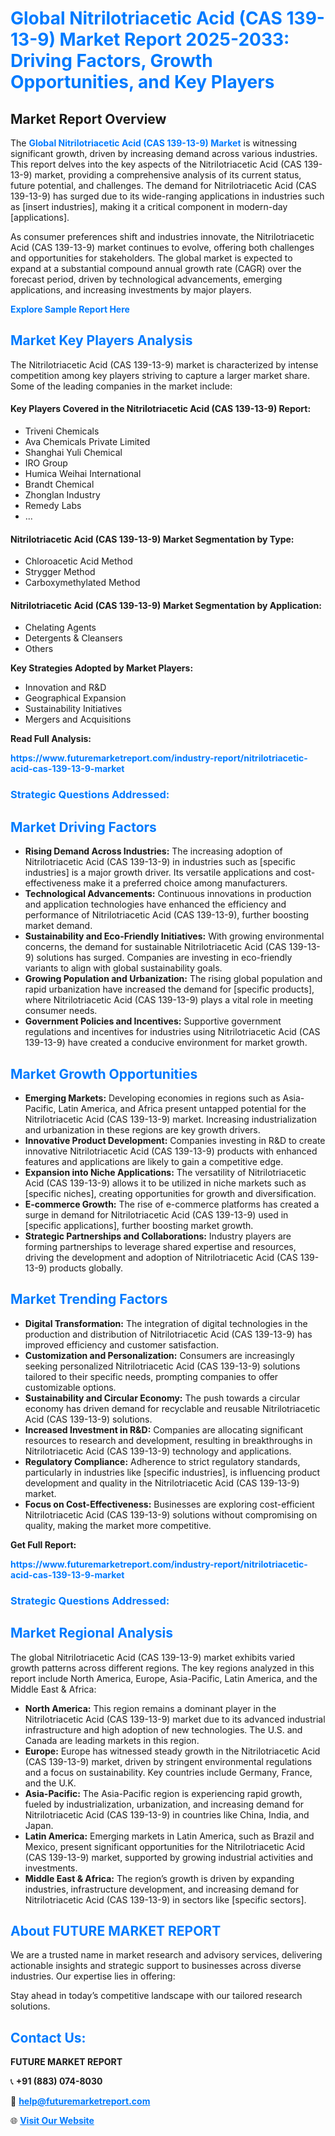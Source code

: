 <h1 style="color: #007BFF;">Global Nitrilotriacetic Acid (CAS 139-13-9) Market Report 2025-2033: Driving Factors, Growth Opportunities, and Key Players</h1>

<section id="overview">
<h2>Market Report Overview</h2>
<p>The <a href="https://www.futuremarketreport.com/industry-report/nitrilotriacetic-acid-cas-139-13-9-market" style="color: #007BFF; text-decoration: none;"><strong>Global Nitrilotriacetic Acid (CAS 139-13-9) Market</strong></a> is witnessing significant growth, driven by increasing demand across various industries. This report delves into the key aspects of the Nitrilotriacetic Acid (CAS 139-13-9) market, providing a comprehensive analysis of its current status, future potential, and challenges. The demand for Nitrilotriacetic Acid (CAS 139-13-9) has surged due to its wide-ranging applications in industries such as [insert industries], making it a critical component in modern-day [applications].</p>
<p>As consumer preferences shift and industries innovate, the Nitrilotriacetic Acid (CAS 139-13-9) market continues to evolve, offering both challenges and opportunities for stakeholders. The global market is expected to expand at a substantial compound annual growth rate (CAGR) over the forecast period, driven by technological advancements, emerging applications, and increasing investments by major players.</p>
</section>

<section id="overview">
<p><a href="https://www.futuremarketreport.com/request-sample/reportId=98177" style="color: #007BFF; text-decoration: none;"><strong>Explore Sample Report Here</strong></a></p>
</section>

<section id="key-players">
<h2 style="color: #007BFF;">Market Key Players Analysis</h2>
<p>The Nitrilotriacetic Acid (CAS 139-13-9) market is characterized by intense competition among key players striving to capture a larger market share. Some of the leading companies in the market include:</p>
<h4>Key Players Covered in the Nitrilotriacetic Acid (CAS 139-13-9) Report:</h4>
<ul><li>Triveni Chemicals</li><li>Ava Chemicals Private Limited</li><li>Shanghai Yuli Chemical</li><li>IRO Group</li><li>Humica Weihai International</li><li>Brandt Chemical</li><li>Zhonglan Industry</li><li>Remedy Labs</li><li>...</li></ul>
<h4>Nitrilotriacetic Acid (CAS 139-13-9) Market Segmentation by Type:</h4>
<ul><li>Chloroacetic Acid Method</li><li>Strygger Method</li><li>Carboxymethylated Method</li></ul>

<h4>Nitrilotriacetic Acid (CAS 139-13-9) Market Segmentation by Application:</h4>
<ul><li>Chelating Agents</li><li>Detergents &amp; Cleansers</li><li>Others</li></ul>
<p><strong>Key Strategies Adopted by Market Players:</strong></p>
<ul>
<li>Innovation and R&D</li>
<li>Geographical Expansion</li>
<li>Sustainability Initiatives</li>
<li>Mergers and Acquisitions</li>
</ul>
</section>

<section>
<p><strong>Read Full Analysis: </strong></p><a href="https://www.futuremarketreport.com/industry-report/nitrilotriacetic-acid-cas-139-13-9-market" style="color: #007BFF; text-decoration: none;"><strong>https://www.futuremarketreport.com/industry-report/nitrilotriacetic-acid-cas-139-13-9-market</strong></a>
<h3 style="color: #007BFF;">Strategic Questions Addressed:</h3>
</section>

<section id="driving-factors">
<h2 style="color: #007BFF;">Market Driving Factors</h2>
<ul>
<li><strong>Rising Demand Across Industries:</strong> The increasing adoption of Nitrilotriacetic Acid (CAS 139-13-9) in industries such as [specific industries] is a major growth driver. Its versatile applications and cost-effectiveness make it a preferred choice among manufacturers.</li>
<li><strong>Technological Advancements:</strong> Continuous innovations in production and application technologies have enhanced the efficiency and performance of Nitrilotriacetic Acid (CAS 139-13-9), further boosting market demand.</li>
<li><strong>Sustainability and Eco-Friendly Initiatives:</strong> With growing environmental concerns, the demand for sustainable Nitrilotriacetic Acid (CAS 139-13-9) solutions has surged. Companies are investing in eco-friendly variants to align with global sustainability goals.</li>
<li><strong>Growing Population and Urbanization:</strong> The rising global population and rapid urbanization have increased the demand for [specific products], where Nitrilotriacetic Acid (CAS 139-13-9) plays a vital role in meeting consumer needs.</li>
<li><strong>Government Policies and Incentives:</strong> Supportive government regulations and incentives for industries using Nitrilotriacetic Acid (CAS 139-13-9) have created a conducive environment for market growth.</li>
</ul>
</section>

<section id="growth-opportunities">
<h2 style="color: #007BFF;">Market Growth Opportunities</h2>
<ul>
<li><strong>Emerging Markets:</strong> Developing economies in regions such as Asia-Pacific, Latin America, and Africa present untapped potential for the Nitrilotriacetic Acid (CAS 139-13-9) market. Increasing industrialization and urbanization in these regions are key growth drivers.</li>
<li><strong>Innovative Product Development:</strong> Companies investing in R&D to create innovative Nitrilotriacetic Acid (CAS 139-13-9) products with enhanced features and applications are likely to gain a competitive edge.</li>
<li><strong>Expansion into Niche Applications:</strong> The versatility of Nitrilotriacetic Acid (CAS 139-13-9) allows it to be utilized in niche markets such as [specific niches], creating opportunities for growth and diversification.</li>
<li><strong>E-commerce Growth:</strong> The rise of e-commerce platforms has created a surge in demand for Nitrilotriacetic Acid (CAS 139-13-9) used in [specific applications], further boosting market growth.</li>
<li><strong>Strategic Partnerships and Collaborations:</strong> Industry players are forming partnerships to leverage shared expertise and resources, driving the development and adoption of Nitrilotriacetic Acid (CAS 139-13-9) products globally.</li>
</ul>
</section>

<section id="trending-factors">
<h2 style="color: #007BFF;">Market Trending Factors</h2>
<ul>
<li><strong>Digital Transformation:</strong> The integration of digital technologies in the production and distribution of Nitrilotriacetic Acid (CAS 139-13-9) has improved efficiency and customer satisfaction.</li>
<li><strong>Customization and Personalization:</strong> Consumers are increasingly seeking personalized Nitrilotriacetic Acid (CAS 139-13-9) solutions tailored to their specific needs, prompting companies to offer customizable options.</li>
<li><strong>Sustainability and Circular Economy:</strong> The push towards a circular economy has driven demand for recyclable and reusable Nitrilotriacetic Acid (CAS 139-13-9) solutions.</li>
<li><strong>Increased Investment in R&D:</strong> Companies are allocating significant resources to research and development, resulting in breakthroughs in Nitrilotriacetic Acid (CAS 139-13-9) technology and applications.</li>
<li><strong>Regulatory Compliance:</strong> Adherence to strict regulatory standards, particularly in industries like [specific industries], is influencing product development and quality in the Nitrilotriacetic Acid (CAS 139-13-9) market.</li>
<li><strong>Focus on Cost-Effectiveness:</strong> Businesses are exploring cost-efficient Nitrilotriacetic Acid (CAS 139-13-9) solutions without compromising on quality, making the market more competitive.</li>
</ul>
</section>

<section>
<p><strong>Get Full Report: </strong></p><a href="https://www.futuremarketreport.com/industry-report/nitrilotriacetic-acid-cas-139-13-9-market" style="color: #007BFF; text-decoration: none;"><strong>https://www.futuremarketreport.com/industry-report/nitrilotriacetic-acid-cas-139-13-9-market</strong></a>
<h3 style="color: #007BFF;">Strategic Questions Addressed:</h3>
</section>


<section id="regional-analysis">
<h2 style="color: #007BFF;">Market Regional Analysis</h2>
<p>The global Nitrilotriacetic Acid (CAS 139-13-9) market exhibits varied growth patterns across different regions. The key regions analyzed in this report include North America, Europe, Asia-Pacific, Latin America, and the Middle East & Africa:</p>
<ul>
<li><strong>North America:</strong> This region remains a dominant player in the Nitrilotriacetic Acid (CAS 139-13-9) market due to its advanced industrial infrastructure and high adoption of new technologies. The U.S. and Canada are leading markets in this region.</li>
<li><strong>Europe:</strong> Europe has witnessed steady growth in the Nitrilotriacetic Acid (CAS 139-13-9) market, driven by stringent environmental regulations and a focus on sustainability. Key countries include Germany, France, and the U.K.</li>
<li><strong>Asia-Pacific:</strong> The Asia-Pacific region is experiencing rapid growth, fueled by industrialization, urbanization, and increasing demand for Nitrilotriacetic Acid (CAS 139-13-9) in countries like China, India, and Japan.</li>
<li><strong>Latin America:</strong> Emerging markets in Latin America, such as Brazil and Mexico, present significant opportunities for the Nitrilotriacetic Acid (CAS 139-13-9) market, supported by growing industrial activities and investments.</li>
<li><strong>Middle East & Africa:</strong> The region’s growth is driven by expanding industries, infrastructure development, and increasing demand for Nitrilotriacetic Acid (CAS 139-13-9) in sectors like [specific sectors].</li>
</ul>
</section>

<footer>
<h2 style="color: #007BFF;">About FUTURE MARKET REPORT</h2>
<p>We are a trusted name in market research and advisory services, delivering actionable insights and strategic support to businesses across diverse industries. Our expertise lies in offering:</p>

<p>Stay ahead in today’s competitive landscape with our tailored research solutions.</p>

<h2 style="color: #007BFF;">Contact Us:</h2>
<p><strong>FUTURE MARKET REPORT</strong></p>
<p>📞 <strong>+91 (883) 074-8030</strong></p>
<p>📧 <strong><a href="mailto:help@futuremarketreport.com" style="color: #007BFF;">help@futuremarketreport.com</a></strong></p>
<p>🌐 <strong><a href="https://www.futuremarketreport.com/" style="color: #007BFF;">Visit Our Website</a></strong></p>
</footer>